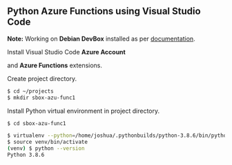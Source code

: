 ## Python Azure Functions using Visual Studio Code

**Note:** Working on **Debian DevBox** installed as per [documentation](https://github.com/joshuasa/remote-work-ecosystem/blob/main/content/debian-devbox.md).

Install Visual Studio Code **Azure Account**

and **Azure Functions** extensions.

Create project directory.

```bash
$ cd ~/projects
$ mkdir sbox-azu-func1
```

Install Python virtual environment in project directory.

```bash
$ cd sbox-azu-func1

$ virtualenv --python=/home/joshua/.pythonbuilds/python-3.8.6/bin/python3.8 venv
$ source venv/bin/activate
(venv) $ python --version
Python 3.8.6
```